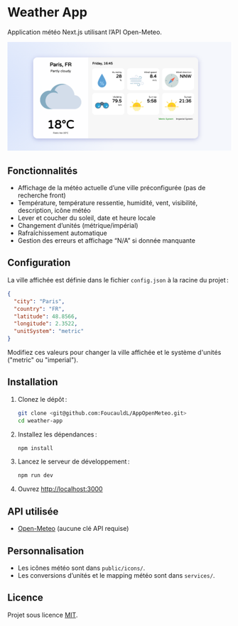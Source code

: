 # Weather App

Application météo Next.js utilisant l’API Open-Meteo.

![Screenshot](public/screenshot.png)

## Fonctionnalités

- Affichage de la météo actuelle d’une ville préconfigurée (pas de recherche front)
- Température, température ressentie, humidité, vent, visibilité, description, icône météo
- Lever et coucher du soleil, date et heure locale
- Changement d’unités (métrique/impérial)
- Rafraîchissement automatique
- Gestion des erreurs et affichage “N/A” si donnée manquante

## Configuration

La ville affichée est définie dans le fichier `config.json` à la racine du projet :

```json
{
  "city": "Paris",
  "country": "FR",
  "latitude": 48.8566,
  "longitude": 2.3522,
  "unitSystem": "metric"
}
```

Modifiez ces valeurs pour changer la ville affichée et le système d'unités ("metric" ou "imperial").

## Installation

1. Clonez le dépôt :
   ```sh
   git clone <git@github.com:FoucauldL/AppOpenMeteo.git>
   cd weather-app
   ```
2. Installez les dépendances :
   ```sh
   npm install
   ```
3. Lancez le serveur de développement :
   ```sh
   npm run dev
   ```
4. Ouvrez [http://localhost:3000](http://localhost:3000)

## API utilisée

- [Open-Meteo](https://open-meteo.com/) (aucune clé API requise)

## Personnalisation

- Les icônes météo sont dans `public/icons/`.
- Les conversions d’unités et le mapping météo sont dans `services/`.

## Licence

Projet sous licence [MIT](https://choosealicense.com/licenses/mit/).

